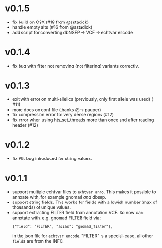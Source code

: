 v0.1.5
======
+ fix build on OSX (#18 from @sstadick)
+ handle empty alts (#16 from @sstadick)
+ add script for converting dbNSFP -> VCF -> echtvar encode

v0.1.4
======
+ fix bug with filter not removing (not filtering) variants correctly.

v0.1.3
======
+ exit with error on multi-allelics (previously, only first allele was used) ( #11)
+ more docs on conf file (thanks @m-pauper)
+ fix compression error for very dense regions (#12)
+ fix error when using hts_set_threads more than once and after reading header (#12)

v0.1.2
======
+ fix #8. bug introduced for string values.

v0.1.1
======
+ support multiple echtvar files to `echtvar anno`. This makes it possible to annoate with, for example gnomad *and* dbsnp.
+ support string fields. This works for fields with a lowish number (max of thousands) of unique values.
+ support extracting FILTER field from annotation VCF. So now can annotate with, e.g. gnomad FILTER field via:
  ```
  {"field": "FILTER", "alias": "gnomad_filter"},
  ```
  in the json file for `echtvar encode`. "FILTER" is a special-case, all other `field`s are from the INFO.
  
